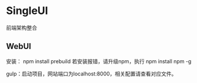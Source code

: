 # SingleUI
前端架构整合

WebUI
----------
安装：
npm install prebuild
若安装报错，请升级npm，执行 npm install npm -g

gulp：启动项目，网站端口为localhost:8000，相关配置请查看对应文件。
